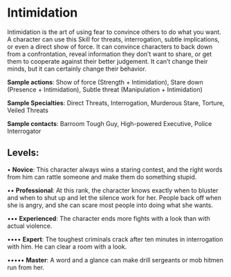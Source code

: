 # Intimidation

Intimidation is the art of using fear to convince others to
do what you want. A character can use this Skill for threats,
interrogation, subtle implications, or even a direct show of
force. It can convince characters to back down from a confrontation, reveal information they don’t want to share, or
get them to cooperate against their better judgement. It can’t
change their minds, but it can certainly change their behavior.

**Sample actions**: Show of force (Strength + Intimidation),
Stare down (Presence + Intimidation), Subtle threat
(Manipulation + Intimidation)

**Sample Specialties**: Direct Threats, Interrogation,
Murderous Stare, Torture, Veiled Threats

**Sample contacts**: Barroom Tough Guy, High-powered
Executive, Police Interrogator

## Levels:
• **Novice**: This character always wins a staring
contest, and the right words from him can rattle
someone and make them do something stupid.

•• **Professional**: At this rank, the character knows
exactly when to bluster and when to shut up and
let the silence work for her. People back off when
she is angry, and she can scare most people into
doing what she wants.

••• **Experienced**: The character ends more fights with
a look than with actual violence.

•••• **Expert**: The toughest criminals crack after ten
minutes in interrogation with him. He can clear
a room with a look.

••••• **Master**: A word and a glance can make drill sergeants or mob hitmen run from her.